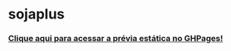 # sojaplus

### [Clique aqui para acessar a prévia estática no GHPages!](https://vitorregisrr.github.io/sojaplus/pages/)
